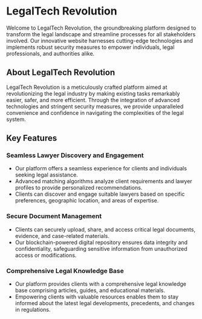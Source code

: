 # LegalTech Revolution

Welcome to LegalTech Revolution, the groundbreaking platform designed to transform the legal landscape and streamline processes for all stakeholders involved. Our innovative website harnesses cutting-edge technologies and implements robust security measures to empower individuals, legal professionals, and authorities alike.

## About LegalTech Revolution

LegalTech Revolution is a meticulously crafted platform aimed at revolutionizing the legal industry by making existing tasks remarkably easier, safer, and more efficient. Through the integration of advanced technologies and stringent security measures, we provide unparalleled convenience and confidence in navigating the complexities of the legal system.

## Key Features

### Seamless Lawyer Discovery and Engagement

- Our platform offers a seamless experience for clients and individuals seeking legal assistance.
- Advanced matching algorithms analyze client requirements and lawyer profiles to provide personalized recommendations.
- Clients can discover and engage suitable lawyers based on specific preferences, geographic location, and areas of expertise.

### Secure Document Management

- Clients can securely upload, share, and access critical legal documents, evidence, and case-related materials.
- Our blockchain-powered digital repository ensures data integrity and confidentiality, safeguarding sensitive information from unauthorized access or modifications.

### Comprehensive Legal Knowledge Base

- Our platform provides clients with a comprehensive legal knowledge base comprising articles, guides, and educational materials.
- Empowering clients with valuable resources enables them to stay informed about the latest legal developments, precedents, and changes in regulations.






